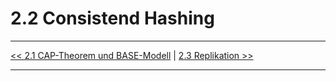 # 2.2 Consistend Hashing


---

[<< 2.1 CAP-Theorem und BASE-Modell](grundlagen_2_1.md) | [2.3 Replikation >>](grundlagen_2_3.md)

---
